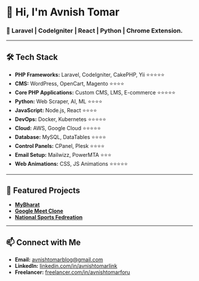 # 👋 Hi, I'm Avnish Tomar 
### 🚀 Laravel | CodeIgniter | React | Python | Chrome Extension.

---

## 🛠️ **Tech Stack**  

- **PHP Frameworks:** Laravel, CodeIgniter, CakePHP, Yii ⭐️⭐️⭐️⭐️⭐️  
- **CMS:** WordPress, OpenCart, Magento ⭐️⭐️⭐️⭐️  
- **Core PHP Applications:** Custom CMS, LMS, E-commerce ⭐️⭐️⭐️⭐️⭐️  
- **Python:** Web Scraper, AI, ML ⭐️⭐️⭐️⭐️  
- **JavaScript:** Node.js, React ⭐️⭐️⭐️⭐️  
- **DevOps:** Docker, Kubernetes ⭐️⭐️⭐️⭐️⭐️  
- **Cloud:** AWS, Google Cloud ⭐️⭐️⭐️⭐️⭐️  
- **Database:** MySQL, DataTables ⭐️⭐️⭐️⭐️  
- **Control Panels:** CPanel, Plesk ⭐️⭐️⭐️⭐️  
- **Email Setup:** Mailwizz, PowerMTA ⭐️⭐️⭐️  
- **Web Animations:** CSS, JS Animations ⭐️⭐️⭐️⭐️⭐️  

---

## 🌟 **Featured Projects**
- **[MyBharat](#)**  
- **[Google Meet Clone](#)**  
- **[National Sports Fedreation](#)**  

---

## 📫 **Connect with Me**  
- **Email:** [avnishtomarblog@gmail.com](mailto:avnishtomarblog@gmail.com)  
- **LinkedIn:** [linkedin.com/in/avnishtomarlink](https://linkedin.com/in/avnishtomarlink)
- **Freelancer:** [freelancer.com/in/avnishtomarforu](https://freelancer.com/in/avnishtomarforu)
